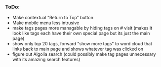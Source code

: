 ### ToDo:
* Make contextual "Return to Top" button
* Make mobile menu less intrusive
* make tags pages more managable by hiding tags on # visit (makes it look like tags each have their own special page but its just the main page)
* show only top 20 tags, forward "show more tags" to word cloud that links back to main page and shows whatever tag was clicked on
* figure out Algolia search (could possibly make tag pages unnecessary with its amazing search features)

